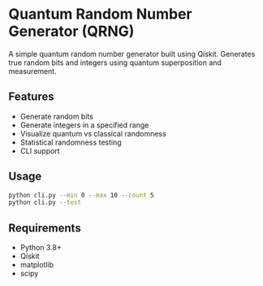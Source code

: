 
# Quantum Random Number Generator (QRNG)

A simple quantum random number generator built using Qiskit. Generates true random bits and integers using quantum superposition and measurement.

## Features
- Generate random bits
- Generate integers in a specified range
- Visualize quantum vs classical randomness
- Statistical randomness testing
- CLI support

## Usage
```bash
python cli.py --min 0 --max 10 --count 5
python cli.py --test
```

## Requirements
- Python 3.8+
- Qiskit
- matplotlib
- scipy
